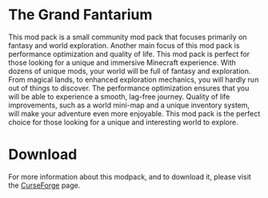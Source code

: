 # The Grand Fantarium
This mod pack is a small community mod pack that focuses primarily on fantasy and world exploration. Another main focus of this mod pack is performance optimization and quality of life. This mod pack is perfect for those looking for a unique and immersive Minecraft experience. With dozens of unique mods, your world will be full of fantasy and exploration. From magical lands, to enhanced exploration mechanics, you will hardly run out of things to discover. The performance optimization ensures that you will be able to experience a smooth, lag-free journey. Quality of life improvements, such as a world mini-map and a unique inventory system, will make your adventure even more enjoyable. This mod pack is the perfect choice for those looking for a unique and interesting world to explore.

# Download
For more information about this modpack, and to download it, please visit the [CurseForge](https://curseforge.com/project/826209) page.